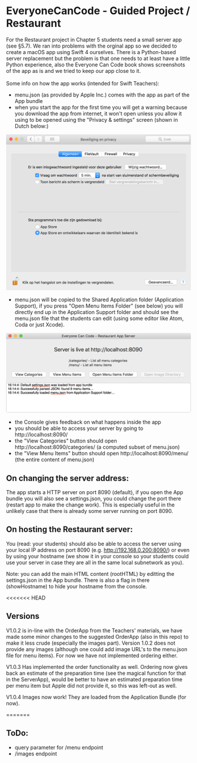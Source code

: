 # EveryoneCanCode - Guided Project / Restaurant

For the Restaurant project in Chapter 5 students need a small server app (see §5.7). 
We ran into problems with the orginal app so we decided to create a macOS app using Swift 4 ourselves. There is a Python-based server replacement but the problem is that one needs to at least have a little Python experience, also the Everyone Can Code book shows screenshots of the app as is and we tried to keep our app close to it.<br>
<br>
Some info on how the app works (intended for Swift Teachers):
- menu.json (as provided by Apple Inc.) comes with the app as part of the App bundle
- when you start the app for the first time you will get a warning because you download the app from internet, it won't open unless you allow it using to be opened using the "Privacy & settings" screen (shown in Dutch below:)

![Gatekeeper image](gatekeeper.png)

- menu.json will be copied to the Shared Application folder (Application Support), if you press "Open Menu Items Folder" (see below) you will directly end up in the Application Support folder and should see the menu.json file that the students can edit (using some editor like Atom, Coda or just Xcode).

![Mainscreen](screen.png)

- the Console gives feedback on what happens inside the app
- you should be able to access your server by going to http://localhost:8090/
- the "View Categories" button should open http://localhost:8090/categories/ (a computed subset of menu.json)
- the "View Menu Items" button should open http://localhost:8090/menu/ (the entire content of menu.json)

## On changing the server address:
The app starts a HTTP server on port 8090 (default), if you open the App bundle you will also see a settings.json, you could change the port there (restart app to make the change work). This is especially useful in the unlikely case that there is already some server running on port 8090.

## On hosting the Restaurant server:
You (read: your students) should also be able to access the server using your local IP address on port 8090 (e.g. http://192.168.0.200:8090/) or even by using your hostname (we show it in your console so your students could use your server in case they are all in the same local subnetwork as you).

Note: you can add the main HTML content (rootHTML) by editting the settings.json in the App bundle. There is also a flag in there (showHostname) to hide your hostname from the console.

<<<<<<< HEAD
## Versions

V1.0.2 is in-line with the OrderApp from the Teachers' materials, we have made some minor changes to the suggested OrderApp (also in this repo) to make it less
crude (especially the images part).
Version 1.0.2 does not provide any images (although one could add image URL's to the menu.json file for menu items). For now we have not implemented ordering either.

V1.0.3 Has implemented the order functionality as well. Ordering now gives back an estimate of the preparation time (see the magical function for that in the ServerApp), would be better to have an estimated preparation time per menu item but Apple did not provide it, so this was left-out as well. 

V1.0.4 Images now work! They are loaded from the Application Bundle (for now).


=======
## ToDo:
- query parameter for /menu endpoint
- /images endpoint
